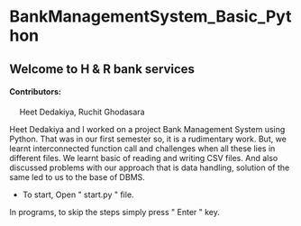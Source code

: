 # BankManagementSystem_Basic_Python

## Welcome to H & R bank services

#### Contributors:
&emsp; Heet Dedakiya, Ruchit Ghodasara

Heet Dedakiya and I worked on a project Bank Management System using Python. That was in our first semester so, it is a rudimentary work. But, we learnt interconnected function call and challenges when all these lies in different files. We learnt basic of reading and writing CSV files. And also discussed problems with our approach that is data handling, solution of the same led to us to the base of DBMS.

*  To start, Open " start.py " file.

In programs, to skip the steps simply press " Enter " key.
